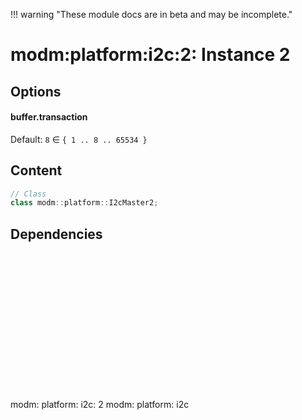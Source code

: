 !!! warning "These module docs are in beta and may be incomplete."

# modm:platform:i2c:2: Instance 2



## Options
#### buffer.transaction

Default: `8` ∈ `{ 1 .. 8 .. 65534 }`


## Content

```cpp
// Class
class modm::platform::I2cMaster2;
```
## Dependencies

<?xml version="1.0" encoding="UTF-8" standalone="no"?>
<!DOCTYPE svg PUBLIC "-//W3C//DTD SVG 1.1//EN"
 "http://www.w3.org/Graphics/SVG/1.1/DTD/svg11.dtd">
<!-- Generated by graphviz version 2.40.1 (0)
 -->
<!-- Title: modm:platform:i2c:2 Pages: 1 -->
<svg width="91pt" height="165pt"
 viewBox="0.00 0.00 91.00 165.00" xmlns="http://www.w3.org/2000/svg" xmlns:xlink="http://www.w3.org/1999/xlink">
<g id="graph0" class="graph" transform="scale(1 1) rotate(0) translate(4 161)">
<title>modm:platform:i2c:2</title>
<polygon fill="#ffffff" stroke="transparent" points="-4,4 -4,-161 87,-161 87,4 -4,4"/>
<!-- modm_platform_i2c_2 -->
<g id="node1" class="node">
<title>modm_platform_i2c_2</title>
<polygon fill="#d3d3d3" stroke="#000000" stroke-width="2" points="83,-68 0,-68 0,0 83,0 83,-68"/>
<text text-anchor="middle" x="41.5" y="-52.8" font-family="Times,serif" font-size="14.00" fill="#000000">modm:</text>
<text text-anchor="middle" x="41.5" y="-37.8" font-family="Times,serif" font-size="14.00" fill="#000000">platform:</text>
<text text-anchor="middle" x="41.5" y="-22.8" font-family="Times,serif" font-size="14.00" fill="#000000">i2c:</text>
<text text-anchor="middle" x="41.5" y="-7.8" font-family="Times,serif" font-size="14.00" fill="#000000">2</text>
</g>
<!-- modm_platform_i2c -->
<g id="node2" class="node">
<title>modm_platform_i2c</title>
<g id="a_node2"><a xlink:href="../modm-platform-i2c" xlink:title="modm:&#10;platform:&#10;i2c">
<polygon fill="#d3d3d3" stroke="#000000" points="83,-157 0,-157 0,-104 83,-104 83,-157"/>
<text text-anchor="middle" x="41.5" y="-141.8" font-family="Times,serif" font-size="14.00" fill="#000000">modm:</text>
<text text-anchor="middle" x="41.5" y="-126.8" font-family="Times,serif" font-size="14.00" fill="#000000">platform:</text>
<text text-anchor="middle" x="41.5" y="-111.8" font-family="Times,serif" font-size="14.00" fill="#000000">i2c</text>
</a>
</g>
</g>
<!-- modm_platform_i2c_2&#45;&gt;modm_platform_i2c -->
<g id="edge1" class="edge">
<title>modm_platform_i2c_2&#45;&gt;modm_platform_i2c</title>
<path fill="none" stroke="#000000" d="M41.5,-68.0223C41.5,-76.2636 41.5,-85.113 41.5,-93.4847"/>
<polygon fill="#000000" stroke="#000000" points="38.0001,-93.7515 41.5,-103.7515 45.0001,-93.7516 38.0001,-93.7515"/>
</g>
</g>
</svg>

